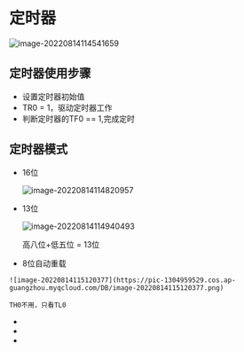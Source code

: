 # 定时器

![image-20220814114541659](https://pic-1304959529.cos.ap-guangzhou.myqcloud.com/DB/image-20220814114541659.png)

## 定时器使用步骤

- 设置定时器初始值
- TR0 = 1，驱动定时器工作
- 判断定时器的TF0 == 1,完成定时



## 定时器模式

- 16位

	![image-20220814114820957](https://pic-1304959529.cos.ap-guangzhou.myqcloud.com/DB/image-20220814114820957.png)

- 13位

	![image-20220814114940493](https://pic-1304959529.cos.ap-guangzhou.myqcloud.com/DB/image-20220814114940493.png)

	高八位+低五位 = 13位

-    8位自动重载

	![image-20220814115120377](https://pic-1304959529.cos.ap-guangzhou.myqcloud.com/DB/image-20220814115120377.png)

	TH0不用，只看TL0

	

- 

- 

	

- 